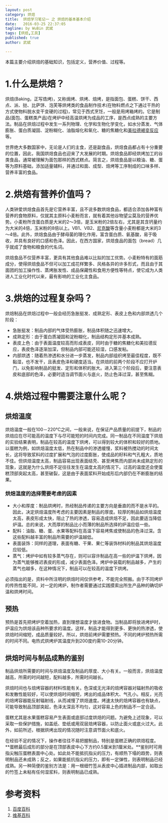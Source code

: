 ```yaml
---
layout: post
category: 烘焙
title:  烘焙学习笔记一 之 烘焙的基本基本介绍
date:   2016-03-25 22:37:05
tagline: by WuBin 武斌
tags: [烘焙,工具]
published: true
author: 武斌

---
```


本篇主要介绍烘焙的基础知识，包括定义，营养价值、过程等。

<!--more-->

# 1.什么是烘焙？

烘焙(Baking，正写焅烤)，又称焗烤、烘烤、焙烤，是指面包、蛋糕、饼干、西点、派、挞、比萨饼、泡芙等烘烤类的食品制作技术(在物料燃点之下通过干热的方式使物料脱水变干变硬的过程)，常见于西式烹饪，一般是用烤箱烤的。它是制品(面包、蛋糕类产品)在烤炉中经高温烘烤为成品的工序，是西点成熟的主要方法。制品在烘焙过程中发生一系列物理、化学和生物化学变化，如水分蒸发、气体膨胀、蛋白质凝固、淀粉糊化、油脂熔化和氧化、糖的焦糖化和[美拉德褐变反应](https://zh.wikipedia.org/wiki/%E7%BE%8E%E6%8B%89%E5%BE%B7%E5%8F%8D%E5%BA%94)等。

世界绝大多数国家中，无论是人们的主食，还是副食品，烘焙食品都占有十分重要的位置，因此，我国烘焙食品也迎来了大发展的时期。烘焙食品即经烘烤加工的谷类食品，通常被理解为面包那样的西式糕点。简言之，烘焙食品是以粮油、糖、蛋等为原料基础，添加适量辅料，并通过和面、成型、焙烤等工序制成的口味多样、营养丰富的食品。

# 2.烘焙有营养价值吗？

人类钟爱烘焙食品首先是它营养丰富，且不说多数烘焙食品，都适合添加各种富有营养的食物原料，仅就其主原料小麦粉而言，就有着其他谷物望尘莫及的营养优势。小麦粉所含蛋白质是大米的2～3倍，是玉米粉的2倍左右，尤其是其含钙量约为大米的4倍，玉米粉的8倍以上。VB1、VB2、[尼克酸](http://baike.baidu.com/view/62872.htm?fromtitle=%E5%B0%BC%E5%85%8B%E9%85%B8&fromid=4450160&type=syn)等含量小麦粉都是大米的3～4倍。此外，烘焙食品由于酵母菌的理化作用，富含蛋白质、氨基酸，易于吸收，并具有良好的口感和色泽。因此，在西方国家，烘焙食品的面包（bread）几乎就成了食物和粮食的代名词。

烘焙食品不仅营养丰富，更具有其他食品难以比拟的加工优势。小麦粉特有的面筋成分，使得烘焙食品不但可以加工成花样繁多、风格各异的许多形式，而且由于其面团的加工操作性、蒸烤胀发性、成品保藏性和食用方便性等特点，使它成为人类进人工业化时代以来，最有影响的工业化主食品。


# 3.烘焙的过程复杂吗？

烘焙制品在烘焙过程中一般会经历急胀挺发、成熟定形、表皮上色和内部烘透几个阶段：

- 急胀挺发：制品内部的气体受热膨胀，制品体积随之迅速增大。
- 成熟定形：由于蛋白质凝固和淀粉糊化，制品结构定形并基本成熟。
- 表皮上色：由于表面温度较高而形成表皮，同时由于糖的焦糖化和美拉德反应，表皮色泽逐渐加深，但制品内部可能还较湿，口感发粘。
- 内部烘透：随着热渗透和水分进一步蒸发，制品内部组织烤至最佳程度，既不黏湿，也不发干，且表皮色泽和硬度适当。在烘焙的前两个阶段不应打开炉门，以免影响制品的挺发、定形和体积的胀大。进入第三个阶段后，要注意表皮和底部的色泽，必要时适当调节面火与底火，防止色泽过深，甚至焦糊。

# 4.烘焙过程中需要注意什么呢？

## 烘焙温度

烘焙温度一般在100－220℃之间，一般来说，在保证产品质量的前提下，制品的烘焙应在尽可能高的温度下与尽可能短的时间内完成。同一制品在不同温度下烘焙的实验结果表明，制品在较高的温度下烘烤，可以得到较大的体积和较好的质地。以蛋糕为例，如烘焙温度太低，热在制品中的渗透缓慢，浆料被热搅动的时间太长，这将导致浆料的过度扩展和气泡的过度膨胀，使成品的籽料和气孔粗大，质地不佳。但烘焙温度太高，制品容易出现表面结壳、甚至烤焦而内部尚未成熟定形的现象，这就是为什么烘焙不足往往发生在温度太高的情况下。过高的温度还会使蛋糕顶部突起太高，甚至破裂，这是由于表面浆料开始成形后内部仍在不断膨胀的结果。

### 烘焙温度的选择需要考虑的因素

- 大小和厚度：制品烘烤时，热经制品传递的主要方向是垂直的而不是水平的。因此，决定烘焙温度所考虑的主要因素是制品的厚度。较厚的制品如烘焙温度太高，表皮形成太快，阻止了热的渗透，容易造成烘焙不足，因此要适当降低炉温。总的来说，大而厚的制品比小而薄的制品所选择的炉温应低一些。
- 配料：油脂、糖、蛋、水果等配料在高温下容易烤焦或使制品的色泽过深。含这些配料越丰富的制品所需要的炉温越低。
- 表面装饰：同样的道理，表面有糖、干果、果仁等装饰材料的制品其烘焙温度应较低。
- 蒸气：烤炉中如有较多蒸气存在，则可以容许制品在高一些的炉温下烘烤，因为蒸气能够推迟表皮的形成，减少表面色泽。烤炉中装载的制品越多，产生的蒸气也越多，在这种情况下，制品可以在较高的温度下烘烤。

必须指出的是，资料中所注明的烘焙时间仅供参考，不能完全照搬。由于不同烤炉的传热性能不同，对一定的烤炉，制作者需要通过实践摸索出所生产品种的确切炉温和烘烤时间。


## 预热

预热是首先把烤炉空着加热，直到理想温度才放进食物。当制品即将放进烤炉时，炉温应为烘焙该品种所要求的温度。这样，制品才能得到更多、更快的热渗透，使烘焙时间缩短，成品质量较好。所以，烘焙前烤炉需要预热。不同的烤炉预热所需的时间不同。电热式烘烤炉其温度升到200度约需10-20分钟。

## 烘焙时间与制品成熟的鉴别

制品烘焙所需要的时间与烘焙温度及制品的厚度、大小有关。一般而言，烘焙温度越高，所需的时间越短，配料越多，所需时间越长。

烘焙时间也与焙烤容器的材料性能有关。色深或无光泽的焙烤容器对辐射热的吸收和发散性能较好，可以使烘焙时间缩短，烤出的成品体积大、气孔小。相反，光亮的焙烤容器能反射辐射线，从而减慢了烘焙速度。烤速太快的焙烤容器也有缺点，可能导致制品顶部突起，色泽太深且不均匀，这对容易上色的制品不一定合适。

蛋糕尤其是水果蛋糕容易产生表面或底部过度烘焙的问题。为避免上述现象，可以采取一些保护措施，如盖纸、垫纸或用双层焙烤容器，以防止面火或底火过大。此外，如前所述，根据烘烤出现的情况随时注意调节面火和底火。

在经验不足的情况下，操作者往往不易把握制品，特别是蛋糕正确的烘焙程度。**蛋糕最后成形的部分是在顶部表皮中心下方约0.5厘米到1厘米处。**鉴别时可用指尖触压蛋糕表面中心处。如此处不能抵抗指尖的压力，有顺热下塌的趋势，则表明制品还未成熟；反之，如果能抵抗指尖的压力，即有一定弹性，则表明制品已经成熟。另一种简便的鉴别方法是：用一根细竹签从表皮中心插进制品内部，如取出的竹签上未粘有任何湿浆料，则表明制品已成熟。

# 参考资料
1. [百度百科](http://baike.baidu.com/subview/1341273/9245463.htm#1)
2. [维基百科](https://zh.wikipedia.org/wiki/%E7%84%97%E7%83%A4)